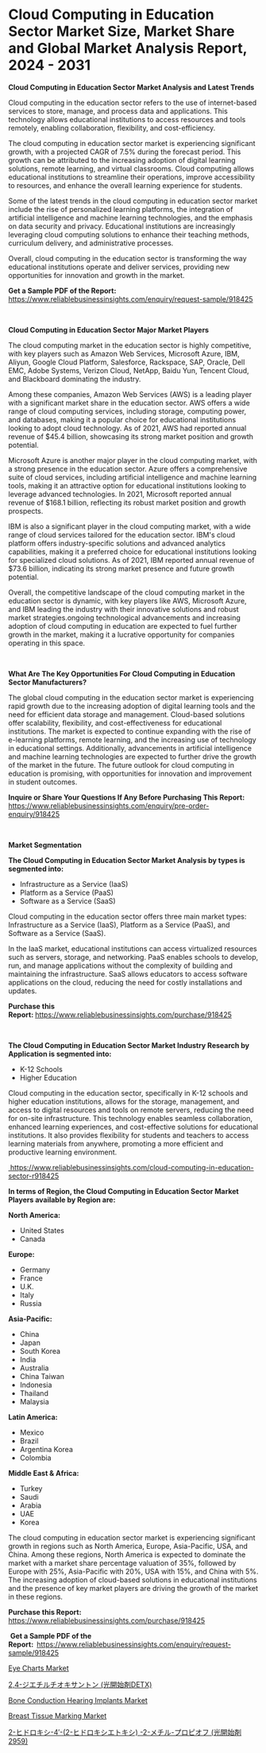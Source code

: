 <p><h1>Cloud Computing in Education Sector Market Size, Market Share and Global Market Analysis Report, 2024 - 2031</h1></p><p><strong>Cloud Computing in Education Sector Market Analysis and Latest Trends</strong></p>
<p><p>Cloud computing in the education sector refers to the use of internet-based services to store, manage, and process data and applications. This technology allows educational institutions to access resources and tools remotely, enabling collaboration, flexibility, and cost-efficiency.</p><p>The cloud computing in education sector market is experiencing significant growth, with a projected CAGR of 7.5% during the forecast period. This growth can be attributed to the increasing adoption of digital learning solutions, remote learning, and virtual classrooms. Cloud computing allows educational institutions to streamline their operations, improve accessibility to resources, and enhance the overall learning experience for students.</p><p>Some of the latest trends in the cloud computing in education sector market include the rise of personalized learning platforms, the integration of artificial intelligence and machine learning technologies, and the emphasis on data security and privacy. Educational institutions are increasingly leveraging cloud computing solutions to enhance their teaching methods, curriculum delivery, and administrative processes.</p><p>Overall, cloud computing in the education sector is transforming the way educational institutions operate and deliver services, providing new opportunities for innovation and growth in the market.</p></p>
<p><strong>Get a Sample PDF of the Report:&nbsp;</strong> <a href="https://www.reliablebusinessinsights.com/enquiry/request-sample/918425">https://www.reliablebusinessinsights.com/enquiry/request-sample/918425</a></p>
<p>&nbsp;</p>
<p><strong>Cloud Computing in Education Sector Major Market Players</strong></p>
<p><p>The cloud computing market in the education sector is highly competitive, with key players such as Amazon Web Services, Microsoft Azure, IBM, Aliyun, Google Cloud Platform, Salesforce, Rackspace, SAP, Oracle, Dell EMC, Adobe Systems, Verizon Cloud, NetApp, Baidu Yun, Tencent Cloud, and Blackboard dominating the industry.</p><p>Among these companies, Amazon Web Services (AWS) is a leading player with a significant market share in the education sector. AWS offers a wide range of cloud computing services, including storage, computing power, and databases, making it a popular choice for educational institutions looking to adopt cloud technology. As of 2021, AWS had reported annual revenue of $45.4 billion, showcasing its strong market position and growth potential.</p><p>Microsoft Azure is another major player in the cloud computing market, with a strong presence in the education sector. Azure offers a comprehensive suite of cloud services, including artificial intelligence and machine learning tools, making it an attractive option for educational institutions looking to leverage advanced technologies. In 2021, Microsoft reported annual revenue of $168.1 billion, reflecting its robust market position and growth prospects.</p><p>IBM is also a significant player in the cloud computing market, with a wide range of cloud services tailored for the education sector. IBM's cloud platform offers industry-specific solutions and advanced analytics capabilities, making it a preferred choice for educational institutions looking for specialized cloud solutions. As of 2021, IBM reported annual revenue of $73.6 billion, indicating its strong market presence and future growth potential.</p><p>Overall, the competitive landscape of the cloud computing market in the education sector is dynamic, with key players like AWS, Microsoft Azure, and IBM leading the industry with their innovative solutions and robust market strategies.ongoing technological advancements and increasing adoption of cloud computing in education are expected to fuel further growth in the market, making it a lucrative opportunity for companies operating in this space.</p></p>
<p>&nbsp;</p>
<p><strong>What Are The Key Opportunities For Cloud Computing in Education Sector Manufacturers?</strong></p>
<p><p>The global cloud computing in the education sector market is experiencing rapid growth due to the increasing adoption of digital learning tools and the need for efficient data storage and management. Cloud-based solutions offer scalability, flexibility, and cost-effectiveness for educational institutions. The market is expected to continue expanding with the rise of e-learning platforms, remote learning, and the increasing use of technology in educational settings. Additionally, advancements in artificial intelligence and machine learning technologies are expected to further drive the growth of the market in the future. The future outlook for cloud computing in education is promising, with opportunities for innovation and improvement in student outcomes.</p></p>
<p><strong>Inquire or Share Your Questions If Any Before Purchasing This Report:</strong> <a href="https://www.reliablebusinessinsights.com/enquiry/pre-order-enquiry/918425">https://www.reliablebusinessinsights.com/enquiry/pre-order-enquiry/918425</a></p>
<p>&nbsp;</p>
<p><strong>Market Segmentation</strong></p>
<p><strong>The Cloud Computing in Education Sector Market Analysis by types is segmented into:</strong></p>
<p><ul><li>Infrastructure as a Service (IaaS)</li><li>Platform as a Service (PaaS)</li><li>Software as a Service (SaaS)</li></ul></p>
<p><p>Cloud computing in the education sector offers three main market types: Infrastructure as a Service (IaaS), Platform as a Service (PaaS), and Software as a Service (SaaS). </p><p>In the IaaS market, educational institutions can access virtualized resources such as servers, storage, and networking. PaaS enables schools to develop, run, and manage applications without the complexity of building and maintaining the infrastructure. SaaS allows educators to access software applications on the cloud, reducing the need for costly installations and updates.</p></p>
<p><strong>Purchase this Report:&nbsp;</strong><a href="https://www.reliablebusinessinsights.com/purchase/918425">https://www.reliablebusinessinsights.com/purchase/918425</a></p>
<p>&nbsp;</p>
<p><strong>The Cloud Computing in Education Sector Market Industry Research by Application is segmented into:</strong></p>
<p><ul><li>K-12 Schools</li><li>Higher Education</li></ul></p>
<p><p>Cloud computing in the education sector, specifically in K-12 schools and higher education institutions, allows for the storage, management, and access to digital resources and tools on remote servers, reducing the need for on-site infrastructure. This technology enables seamless collaboration, enhanced learning experiences, and cost-effective solutions for educational institutions. It also provides flexibility for students and teachers to access learning materials from anywhere, promoting a more efficient and productive learning environment.</p></p>
<p><a href="https://www.reliablebusinessinsights.com/cloud-computing-in-education-sector-r918425">&nbsp;https://www.reliablebusinessinsights.com/cloud-computing-in-education-sector-r918425</a></p>
<p><strong>In terms of Region, the Cloud Computing in Education Sector Market Players available by Region are:</strong></p>
<p>
    <p> <strong> North America: </strong>
        <ul>
            <li>United States</li>
            <li>Canada</li>
        </ul>
        </p> 
    <p> <strong> Europe: </strong>
        <ul>
            <li>Germany</li>
            <li>France</li>
            <li>U.K.</li>
            <li>Italy</li>
            <li>Russia</li>
        </ul>
        </p> 
    <p> <strong> Asia-Pacific: </strong>
        <ul>
            <li>China</li>
            <li>Japan</li>
            <li>South Korea</li>
            <li>India</li>
            <li>Australia</li>
            <li>China Taiwan</li>
            <li>Indonesia</li>
            <li>Thailand</li>
            <li>Malaysia</li>
        </ul>
        </p> 
    <p> <strong> Latin America: </strong>
        <ul>
            <li>Mexico</li>
            <li>Brazil</li>
            <li>Argentina Korea</li>
            <li>Colombia</li>
        </ul>
        </p> 
    <p> <strong> Middle East & Africa: </strong>
        <ul>
            <li>Turkey</li>
            <li>Saudi</li>
            <li>Arabia</li>
            <li>UAE</li>
            <li>Korea</li>
        </ul>
    </p>
    </p>
<p><p>The cloud computing in education sector market is experiencing significant growth in regions such as North America, Europe, Asia-Pacific, USA, and China. Among these regions, North America is expected to dominate the market with a market share percentage valuation of 35%, followed by Europe with 25%, Asia-Pacific with 20%, USA with 15%, and China with 5%. The increasing adoption of cloud-based solutions in educational institutions and the presence of key market players are driving the growth of the market in these regions.</p></p>
<p><strong>Purchase this Report: </strong><a href="https://www.reliablebusinessinsights.com/purchase/918425">https://www.reliablebusinessinsights.com/purchase/918425</a></p>
<p>&nbsp;<strong>Get a Sample PDF of the Report:&nbsp;&nbsp;</strong><a href="https://www.reliablebusinessinsights.com/enquiry/request-sample/918425">https://www.reliablebusinessinsights.com/enquiry/request-sample/918425</a></p>
<p><strong></strong></p>
<p><p><a href="https://github.com/sahltyb2/Market-Research-Report-List-1/blob/main/eye-charts-market.md">Eye Charts Market</a></p><p><a href="https://github.com/charm854/Market-Research-Report-List-2/blob/main/6573298172478.md">2,4-ジエチルチオキサントン (光開始剤DETX)</a></p><p><a href="https://github.com/jhonangga41/Market-Research-Report-List-1/blob/main/bone-conduction-hearing-implants-market.md">Bone Conduction Hearing Implants Market</a></p><p><a href="https://www.linkedin.com/pulse/breast-tissue-marking-market-share-amp-analysis-growth-trends-m8rff?trackingId=%2ByomdyY0U2gXOfx0zmzURw%3D%3D">Breast Tissue Marking Market</a></p><p><a href="https://github.com/MacyOrn/Market-Research-Report-List-1/blob/main/5114335172479.md">2-ヒドロキシ-4′-(2-ヒドロキシエトキシ) -2-メチル-プロピオフ (光開始剤 2959)</a></p></p>